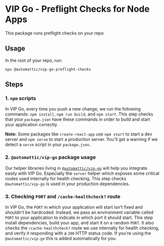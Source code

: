# VIP Go - Preflight Checks for Node Apps

This package runs preflight checks on your repo

## Usage

In the root of your repo, run:

```
npx @automattic/vip-go-preflight-checks
```

## Steps

### 1. `npm` scripts

In VIP Go, every time you push a new change, we run the following commands: `npm install`, `npm run build`, and `npm start`. This step checks that your `package.json` have these commands in order to build and start your application correctly.

**Note:** Some packages like `create-react-app` use `npm start` to start a dev server and `npm serve` to start a production server. You'll get a warning if we detect a `serve` script in your `package.json`.

### 2. `@automattic/vip-go` package usage

Our helper libraries living in [`@automattic/vip-go`](https://github.com/Automattic/vip-go-node) will help you integrate easily with VIP Go. Especially the `server` helper which exposes some critical routes used internally for health checking. This step checks `@automattic/vip-go` is used in your production dependencies.

### 3. Checking `PORT` and `/cache-healthcheck?` route

In VIP Go, the `PORT` in which your application will start isn't fixed and shouldn't be hardcoded. Instead, we pass an environment variable called `PORT` to your application to indicate in which port it should start. This step install dependencies, build your app, and start it on a random `PORT`. It also checks the `/cache-healthcheck?` route we use internally for health checking, and verify it responding with a `200` HTTP status code. If you're using the `@automattic/vip-go` this is added automatically for you.